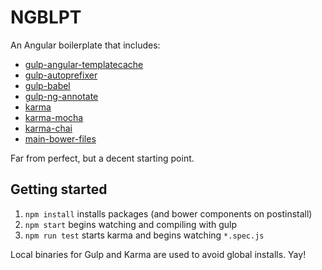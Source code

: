 # NGBLPT
An Angular boilerplate that includes:
- [gulp-angular-templatecache](https://github.com/miickel/gulp-angular-templatecache)
- [gulp-autoprefixer](https://github.com/sindresorhus/gulp-autoprefixer)
- [gulp-babel](https://github.com/babel/gulp-babel)
- [gulp-ng-annotate](https://github.com/Kagami/gulp-ng-annotate)
- [karma](https://github.com/karma-runner/karma)
- [karma-mocha](https://github.com/karma-runner/karma-mocha)
- [karma-chai](https://github.com/xdissent/karma-chai)
- [main-bower-files](https://github.com/ck86/main-bower-files)

Far from perfect, but a decent starting point.

## Getting started
1. `npm install` installs packages (and bower components on postinstall)
2. `npm start` begins watching and compiling with gulp
3. `npm run test` starts karma and begins watching `*.spec.js`

Local binaries for Gulp and Karma are used to avoid global installs. Yay!
